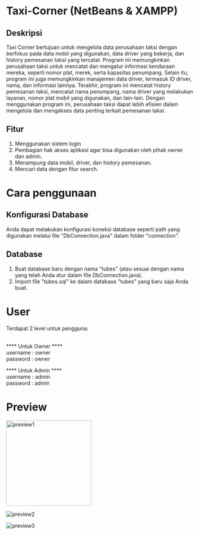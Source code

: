 # Taxi-Corner (NetBeans & XAMPP)
## Deskripsi
Taxi Corner bertujuan untuk mengelola data perusahaan taksi dengan berfokus pada data mobil yang digunakan, data driver yang bekerja, dan history pemesanan taksi yang tercatat. Program ini memungkinkan perusahaan taksi untuk mencatat dan mengatur informasi kendaraan mereka, seperti nomor plat, merek, serta kapasitas penumpang. Selain itu, program ini juga memungkinkan manajemen data driver, termasuk ID driver, nama, dan informasi lainnya. Terakhir, program ini mencatat history pemesanan taksi, mencatat nama penumpang, nama driver yang melakukan layanan, nomor plat mobil yang digunakan, dan lain-lain. Dengan menggunakan program ini, perusahaan taksi dapat lebih efisien dalam mengelola dan mengakses data penting terkait pemesanan taksi.
## Fitur
1. Menggunakan sistem login
2. Pembagian hak akses aplikasi agar bisa digunakan oleh pihak owner dan admin.
3. Menampung data mobil, driver, dan history pemesanan.
4. Mencari data dengan fitur search.

# Cara penggunaan
## Konfigurasi Database
Anda dapat melakukan konfigurasi koneksi database seperti path yang digunakan melalui file "DbConnection.java" dalam folder "connection".
## Database
1. Buat database baru dengan nama "tubes" (atau sesuai dengan nama yang telah Anda atur dalam file DbConnection.java).
2. Import file "tubes.sql" ke dalam database "tubes" yang baru saja Anda buat.

# User
Terdapat 2 level untuk pengguna: <br /><br />

**** Untuk Owner **** <br />
username : owner <br />
password : owner <br />

**** Untuk Admin **** <br />
username : admin <br />
password : admin <br />

# Preview
<img width="229" alt="preview1" src="https://github.com/NaftaliSaliha/Taxi-Corner/assets/136670760/f3cf659b-e1ce-4a87-a624-e40ae468fcc9">

![preview2](https://github.com/NaftaliSaliha/Taxi-Corner/assets/136670760/4c30a4be-44f8-4ec0-adb2-264c4b881b9f)

![preview3](https://github.com/NaftaliSaliha/Taxi-Corner/assets/136670760/3861e50c-374d-4875-a3d9-1dd64d6c28d6)
